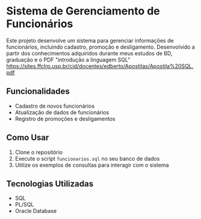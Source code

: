 # Sistema de Gerenciamento de Funcionários

Este projeto desenvolve um sistema para gerenciar informações de funcionários, incluindo cadastro, promoção e desligamento. Desenvolvido a partir dos conhecimentos adquiridos durante meus estudos de BD, graduação e o PDF "introdução a linguagem SQL" <https://sites.ffclrp.usp.br/cid/docentes/edberto/Apostilas/Apostila%20SQL.pdf>

## Funcionalidades

- Cadastro de novos funcionários
- Atualização de dados de funcionários
- Registro de promoções e desligamentos

## Como Usar

1. Clone o repositório
2. Execute o script `funcionarios.sql` no seu banco de dados
3. Utilize os exemplos de consultas para interagir com o sistema

## Tecnologias Utilizadas

- SQL
- PL/SQL
- Oracle Database

